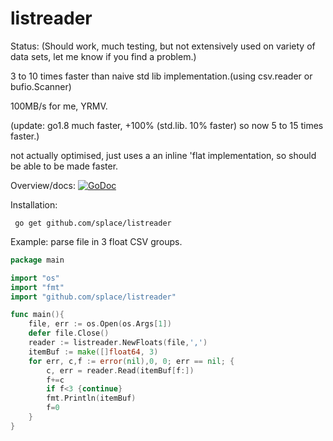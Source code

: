 # listreader

Status: (Should work, much testing, but not extensively used on variety of data sets, let me know if you find a problem.)

3 to 10 times faster than naive std lib implementation.(using csv.reader or bufio.Scanner)

100MB/s for me, YRMV.

(update: go1.8 much faster, +100% (std.lib. 10% faster) so now 5 to 15 times faster.)

not actually optimised, just uses a an inline 'flat implementation, so should be able to be made faster.

Overview/docs: [![GoDoc](https://godoc.org/github.com/splace/listreader?status.svg)](https://godoc.org/github.com/splace/listreader) 

Installation:

     go get github.com/splace/listreader

Example: parse file in 3 float CSV groups.
```go
package main

import "os"
import "fmt"
import "github.com/splace/listreader"

func main(){
   	file, err := os.Open(os.Args[1])
	defer file.Close()
	reader := listreader.NewFloats(file,',')
	itemBuf := make([]float64, 3)
	for err, c,f := error(nil),0, 0; err == nil; {
		c, err = reader.Read(itemBuf[f:])
     	f+=c
     	if f<3 {continue}
     	fmt.Println(itemBuf)
     	f=0
 	}
}
```
